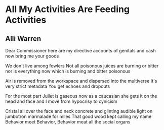 # All My Activities Are Feeding Activities
## Alli Warren
Dear Commissioner
here are my directive accounts
of genitals and cash
now bring me your goods

We don't live among fowlers
Not all poisonous juices are burning
or bitter nor is everything now
which is burning and bitter poisonous

Air is removed from the workspace
and dispersed into the multiverse
It's very strict metadata
You get echoes and dropouts

For the most part
Juliet is gaseous now
as a caucasian she gets it
on the head and face and I move
from hypocrisy to cynicism

Cristal all over the face and neck
concrete and glinting
audible light on jumbotron
marmalade for miles
That good wood kept calling my name
Behavior meet Behavior, Behavior
meat all the social organs